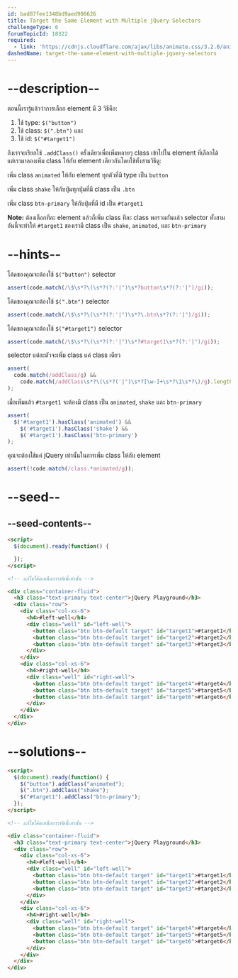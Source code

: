 ```yaml
---
id: bad87fee1348bd9aed908626
title: Target the Same Element with Multiple jQuery Selectors
challengeType: 6
forumTopicId: 18322
required:
  - link: 'https://cdnjs.cloudflare.com/ajax/libs/animate.css/3.2.0/animate.css'
dashedName: target-the-same-element-with-multiple-jquery-selectors
---
```


# --description--

ตอนนี้เรารู้แล้วว่าการเลือก element มี 3 วิธีคือ: 

1. ใช้ type: `$("button")` 
2. ใช้ class: `$(".btn")` และ
3. ใช้ id: `$("#target1")`


ถึงเราจะเรียกใช้ `.addClass()` ครั้งเดียวเพื่อเพิ่มหลายๆ class เข้าไปใน element ที่เลือกได้  
แต่เรามาลองเพิ่ม class ให้กับ element เดียวกันโดยใช้ทั้งสามวิธีดู:

เพิ่ม class `animated` ให้กับ element ทุกตัวที่มี type เป็น `button`

เพิ่ม class `shake` ให้กับปุ่มทุกปุ่มที่มี class เป็น `.btn`

เพิ่ม class `btn-primary` ให้กับปุ่มที่มี id เป็น `#target1`

**Note:** ต้องเลือกทีละ element แล้วก็เพิ่ม class ทีละ class 
พอรวมกันแล้ว selector ทั้งสามอันนี้จะทำให้ `#target1` ของเรามี class เป็น `shake`, `animated`, และ `btn-primary`

# --hints--

โค้ดของคุณจะต้องใช้ `$("button")` selector

```js
assert(code.match(/\$\s*?\(\s*?(?:'|")\s*?button\s*?(?:'|")/gi));
```

โค้ดของคุณจะต้องใช้ `$(".btn")` selector

```js
assert(code.match(/\$\s*?\(\s*?(?:'|")\s*?\.btn\s*?(?:'|")/gi));
```

โค้ดของคุณจะต้องใช้ `$("#target1")` selector

```js
assert(code.match(/\$\s*?\(\s*?(?:'|")\s*?#target1\s*?(?:'|")/gi));
```

selector แต่ละตัวจะเพิ่ม class แค่ class เดียว

```js
assert(
  code.match(/addClass/g) &&
    code.match(/addClass\s*?\(\s*?('|")\s*?[\w-]+\s*?\1\s*?\)/g).length > 2
);
```

เมื่อเพิ่มแล้ว `#target1` จะต้องมี class เป็น `animated`‚ `shake` และ `btn-primary`

```js
assert(
  $('#target1').hasClass('animated') &&
    $('#target1').hasClass('shake') &&
    $('#target1').hasClass('btn-primary')
);
```

คุณจะต้องใช้แค่ jQuery เท่านั้นในการเพิ่ม class ให้กับ element


```js
assert(!code.match(/class.*animated/g));
```

# --seed--

## --seed-contents--

```html
<script>
  $(document).ready(function() {

  });
</script>

<!-- แก้ไขโค้ดเหนือบรรทัดนี้เท่านั้น -->

<div class="container-fluid">
  <h3 class="text-primary text-center">jQuery Playground</h3>
  <div class="row">
    <div class="col-xs-6">
      <h4>#left-well</h4>
      <div class="well" id="left-well">
        <button class="btn btn-default target" id="target1">#target1</button>
        <button class="btn btn-default target" id="target2">#target2</button>
        <button class="btn btn-default target" id="target3">#target3</button>
      </div>
    </div>
    <div class="col-xs-6">
      <h4>#right-well</h4>
      <div class="well" id="right-well">
        <button class="btn btn-default target" id="target4">#target4</button>
        <button class="btn btn-default target" id="target5">#target5</button>
        <button class="btn btn-default target" id="target6">#target6</button>
      </div>
    </div>
  </div>
</div>
```

# --solutions--

```html
<script>
  $(document).ready(function() {
    $("button").addClass("animated");
    $(".btn").addClass("shake");
    $("#target1").addClass("btn-primary");
  });
</script>

<!-- แก้ไขโค้ดเหนือบรรทัดนี้เท่านั้น -->

<div class="container-fluid">
  <h3 class="text-primary text-center">jQuery Playground</h3>
  <div class="row">
    <div class="col-xs-6">
      <h4>#left-well</h4>
      <div class="well" id="left-well">
        <button class="btn btn-default target" id="target1">#target1</button>
        <button class="btn btn-default target" id="target2">#target2</button>
        <button class="btn btn-default target" id="target3">#target3</button>
      </div>
    </div>
    <div class="col-xs-6">
      <h4>#right-well</h4>
      <div class="well" id="right-well">
        <button class="btn btn-default target" id="target4">#target4</button>
        <button class="btn btn-default target" id="target5">#target5</button>
        <button class="btn btn-default target" id="target6">#target6</button>
      </div>
    </div>
  </div>
</div>
```

